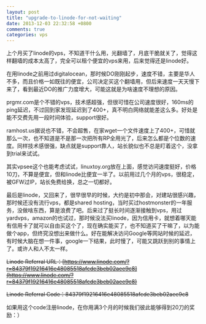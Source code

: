 ```yaml
---
layout: post
title: "upgrade-to-linode-for-not-waiting"
date: 2013-12-03 22:32:58 +0800
comments: true
categories: vps
---
```


上个月买了linode的vps，不知道干什么用，光翻墙了，月底干脆就关了，觉得这样翻墙的成本太高了，完全可以租个便宜的vps来用，后来觉得还是linode好。

在用linode之前用过digitalocean，那时候DO刚刚起步，速度不错，主要是华人不多，而且价格一如既往的便宜，公司决定买这个翻墙用，但后来速度一天天慢下来了，看到最近DO的推广力度增大，可能这就是为啥速度不理想的原因。

prgmr.com是个不错的vps，技术感超强，但很可惜在公司速度很好，160ms的ping延迟，不过回到家发现延迟到了400+，真不明白网络就能差这么多。好处是能不交费先用一段时间体验，support很好。

ramhost.us据说也不错，不会超售，在家wget一个文件速度上了400+，可惜就那么一次，也不知道是不是那一次把所有RP全用光了，后来怎么都是个位数的速度。同样技术感很强，缺点就是support靠人，站长貌似也不总是盯着这个，没拿到trial来试试。

其实vpsee这个也能考虑试试，linuxtoy.org放在上面，感觉访问速度挺好，价格10刀，不算是便宜，但和linode比便宜一半了。以前用过几个月的vps，很稳定，被GFW过IP，站长免费给换，总之一切都好。

最后是linode，又回来了，很早很早的时候，大约是初中那会，对建站很感兴趣，那时候还没有流行vps，都是shared hosting，当时买过hostmonster的一年服务，没做啥东西，算是浪费了吧。后来过了挺长时间逐渐接触到vps，用过yardvps，amazon的也试过，那时候没法买linode，因为信用卡，就想着哪天能有信用卡了就可以自由买这个了，现在确实能买了，也不知道买了干嘛了，以为能做个app，但终究没想出来做什么。好在能解决访问Google等网站时候的延迟，有时候大脑在想一件事，google一下结果，此时慢了，可能又跳跃到别的事情上了。或许人和人不太一样。

~~Linode Referral URL：[https://www.linode.com/?r=84379f19216416e48085518afcde3beb02aee9c8](https://www.linode.com/?r=84379f19216416e48085518afcde3beb02aee9c8)~~

~~Linode Referral Code：84379f19216416e48085518afcde3beb02aee9c8~~

如果用这个code注册linode，在你用满3个月的时候我们彼此能够得到20刀的奖励：）